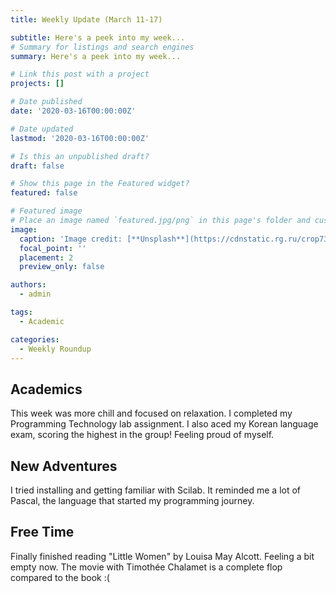 ```yaml
---
title: Weekly Update (March 11-17)

subtitle: Here's a peek into my week...
# Summary for listings and search engines
summary: Here's a peek into my week...

# Link this post with a project
projects: []

# Date published
date: '2020-03-16T00:00:00Z'

# Date updated
lastmod: '2020-03-16T00:00:00Z'

# Is this an unpublished draft?
draft: false

# Show this page in the Featured widget?
featured: false

# Featured image
# Place an image named `featured.jpg/png` in this page's folder and customize its options here.
image:
  caption: 'Image credit: [**Unsplash**](https://cdnstatic.rg.ru/crop735x414/uploads/images/135/37/51/ponchik-1000.jpg)'
  focal_point: ''
  placement: 2
  preview_only: false

authors:
  - admin

tags:
  - Academic

categories:
  - Weekly Roundup
---
```

## Academics
This week was more chill and focused on relaxation. I completed my Programming Technology lab assignment. I also aced my Korean language exam, scoring the highest in the group! Feeling proud of myself.

## New Adventures
I tried installing and getting familiar with Scilab. It reminded me a lot of Pascal, the language that started my programming journey.

## Free Time
Finally finished reading "Little Women" by Louisa May Alcott. Feeling a bit empty now. The movie with Timothée Chalamet is a complete flop compared to the book :(
